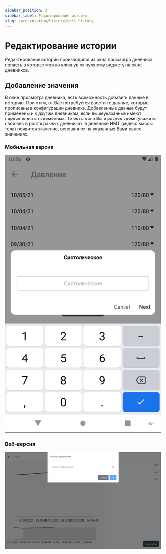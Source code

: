```yaml
---
sidebar_position: 3
sidebar_label: Редактирование истории
slug: /presentation/history/edit_history
---
```


# Редактирование истории

Редактирование истории производится из окна просмотра дневника, попасть в которое можно кликнув по нужному виджету на окне дневников.

## Добавление значения

В окне просмотра дневника, есть возможность добавить данные в историю. При этом, от Вас потребуется ввести те данные, которые прописаны в конфигурации дневника. Добавленные данные будут применены и к другим дневникам, если вышеуказанные имеют пересечения в переменных. То есть, если Вы в разное время укажете свой вес и рост в разных дневниках, в дневнике ИМТ (индекс массы тела) появится значение, основанное на указанных Вами ранее значениях.

### Мобильная версия <span class="pin mobile"></span>

<div align="center"><img alt="imgscreen" src="../../../static/img/presentation/diary/phone/diaryAdd.png"/></div>

### Веб-версия <span class="pin web"></span>

<div align="center"><img alt="imgscreen" src="../../../static/img/presentation/diary/web/diaryAdd.png"/></div>
